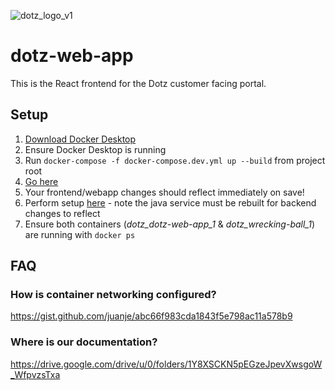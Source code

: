 ![dotz_logo_v1](https://user-images.githubusercontent.com/25440999/180133347-9cc6324b-7bb1-40ab-b952-c4bea943b9e4.png)

# dotz-web-app
This is the React frontend for the Dotz customer facing portal.

## Setup
1. [Download Docker Desktop](https://www.docker.com/products/docker-desktop/)
2. Ensure Docker Desktop is running
3. Run `docker-compose -f docker-compose.dev.yml up --build` from project root
4. [Go here](http://localhost:3000)
5. Your frontend/webapp changes should reflect immediately on save!
6. Perform setup [here](https://github.com/dotz-tech/wrecking-ball#start-up-application) - note the java service must be rebuilt for backend changes to reflect
7. Ensure both containers (_dotz_dotz-web-app_1_ & _dotz_wrecking-ball_1_) are running with `docker ps`

## FAQ
### How is container networking configured?
https://gist.github.com/juanje/abc66f983cda1843f5e798ac11a578b9

### Where is our documentation?
https://drive.google.com/drive/u/0/folders/1Y8XSCKN5pEGzeJpevXwsgoW_WfpvzsTxa
